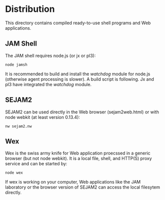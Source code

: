 # Distribution

This directory contains compiled ready-to-use shell programs and Web applications.

## JAM Shell

The JAM shell requires node.js (or jx or pl3):

```
node jamsh
```

It is recommended to build and install the *watchdog* module for node.js (otherwise agent processing is slower). A build script is following. Jx and pl3 have integrated the *watchdog* module.

## SEJAM2

SEJAM2 can be used directly in the Web browser (sejam2web.html) or with node webkit (at least version 0.13.4):

```
nw sejam2.nw
```

## Wex

Wex is the swiss army knife for Web application proecssed in a generic browser (but not node webkit). It is a local file, shell, and HTTP(S) proxy service and can be started by:

```
node wex
```

If wex is working on your computer, Web applications like the JAM laboratory or the browser version of SEJAM2 can access the local filesytem directly.

